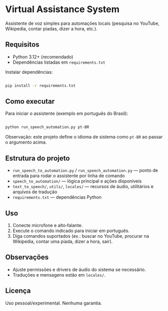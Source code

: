 # Virtual Assistance System

Assistente de voz simples para automações locais (pesquisa no YouTube, Wikipedia, contar piadas, dizer a hora, etc.).

## Requisitos

- Python 3.12+ (recomendado)
- Dependências listadas em `requirements.txt`

Instalar dependências:

```bash

pip install -r requirements.txt

```

## Como executar

Para iniciar o assistente (exemplo em português do Brasil):

```bash

python run_speech_automation.py pt-BR

```

Observação: este projeto define o idioma de sistema como `pt-BR` ao passar o argumento acima.

## Estrutura do projeto

- `run_speech_to_automation.py` / `run_speech_automation.py` — ponto de entrada para rodar o assistente por linha de comando
- `speech_to_automation/` — lógica principal e ações disponíveis
- `text_to_speech/`, `utils/`, `locales/` — recursos de áudio, utilitários e arquivos de tradução
- `requirements.txt` — dependências Python

## Uso

1. Conecte microfone e alto‑falante.
2. Execute o comando indicado para iniciar em português.
3. Diga comandos suportados (ex.: buscar no YouTube, procurar na Wikipedia, contar uma piada, dizer a hora, sair).

## Observações

- Ajuste permissões e drivers de áudio do sistema se necessário.
- Traduções e mensagens estão em `locales/`.

## Licença

Uso pessoal/experimental. Nenhuma garantia.
